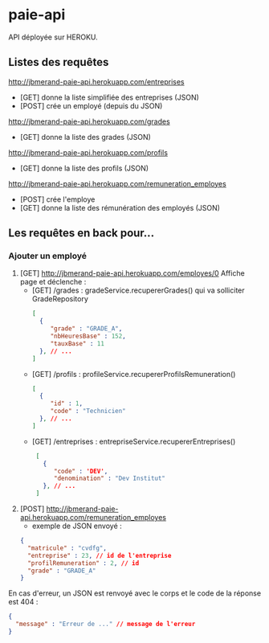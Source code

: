 # paie-api

API déployée sur HEROKU.

## Listes des requêtes

http://jbmerand-paie-api.herokuapp.com/entreprises
- [GET] donne la liste simplifiée des entreprises (JSON)
- [POST] crée un employé (depuis du JSON)

http://jbmerand-paie-api.herokuapp.com/grades
- [GET] donne la liste des grades (JSON)

http://jbmerand-paie-api.herokuapp.com/profils
- [GET] donne la liste des profils (JSON)

http://jbmerand-paie-api.herokuapp.com/remuneration_employes
- [POST] crée l'employe
- [GET] donne la liste des rémunération des employés (JSON)

## Les requêtes en back pour...

### Ajouter un employé
  
1) [GET] http://jbmerand-paie-api.herokuapp.com/employes/0
Affiche page et déclenche :
    - [GET] /grades : gradeService.recupererGrades() qui va solliciter GradeRepository
        ```JSON
        [
          {
             "grade" : "GRADE_A",
             "nbHeuresBase" : 152,
             "tauxBase" : 11
          }, // ...
        ]
        ```
    - [GET] /profils : profileService.recupererProfilsRemuneration()
        ```JSON
        [
          {
             "id" : 1,
             "code" : "Technicien"
          }, // ...
        ]
        ```
    - [GET] /entreprises : entrepriseService.recupererEntreprises()
       ```JSON
        [
          {
             "code" : 'DEV',
             "denomination" : "Dev Institut"
          }, // ...
        ]
        ```
2) [POST] http://jbmerand-paie-api.herokuapp.com/remuneration_employes
    - exemple de JSON envoyé :
    ```JSON
    {
      "matricule" : "cvdfg",
      "entreprise" : 23, // id de l'entreprise
      "profilRemuneration" : 2, // id
      "grade" : "GRADE_A"
    }
    ```

En cas d'erreur, un JSON est renvoyé avec le corps et le code de la réponse est 404 :
```json
{
  "message" : "Erreur de ..." // message de l'erreur
}
```